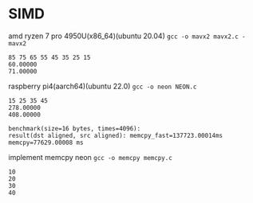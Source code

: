 # SIMD

amd ryzen 7 pro 4950U(x86_64)(ubuntu 20.04)
`gcc -o mavx2 mavx2.c -mavx2 `
```shell
85 75 65 55 45 35 25 15 
60.00000
71.00000
```
raspberry pi4(aarch64)(ubuntu 22.0)
`gcc -o neon NEON.c`
```shell
15 25 35 45 
278.00000
408.00000
```


```shell
benchmark(size=16 bytes, times=4096):
result(dst aligned, src aligned): memcpy_fast=137723.00014ms memcpy=77629.00008 ms
```
implement memcpy neon
`gcc -o memcpy memcpy.c`
```shell
10 
20 
30 
40
```
